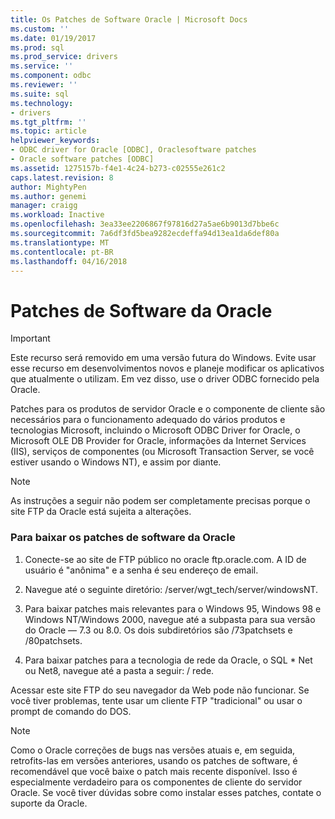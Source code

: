```yaml
---
title: Os Patches de Software Oracle | Microsoft Docs
ms.custom: ''
ms.date: 01/19/2017
ms.prod: sql
ms.prod_service: drivers
ms.service: ''
ms.component: odbc
ms.reviewer: ''
ms.suite: sql
ms.technology:
- drivers
ms.tgt_pltfrm: ''
ms.topic: article
helpviewer_keywords:
- ODBC driver for Oracle [ODBC], Oraclesoftware patches
- Oracle software patches [ODBC]
ms.assetid: 1275157b-f4e1-4c24-b273-c02555e261c2
caps.latest.revision: 8
author: MightyPen
ms.author: genemi
manager: craigg
ms.workload: Inactive
ms.openlocfilehash: 3ea33ee2206867f97816d27a5ae6b9013d7bbe6c
ms.sourcegitcommit: 7a6df3fd5bea9282ecdeffa94d13ea1da6def80a
ms.translationtype: MT
ms.contentlocale: pt-BR
ms.lasthandoff: 04/16/2018
---
```

# <a name="oracle-software-patches"></a>Patches de Software da Oracle
> [!IMPORTANT]  
>  Este recurso será removido em uma versão futura do Windows. Evite usar esse recurso em desenvolvimentos novos e planeje modificar os aplicativos que atualmente o utilizam. Em vez disso, use o driver ODBC fornecido pela Oracle.  
  
 Patches para os produtos de servidor Oracle e o componente de cliente são necessários para o funcionamento adequado do vários produtos e tecnologias Microsoft, incluindo o Microsoft ODBC Driver for Oracle, o Microsoft OLE DB Provider for Oracle, informações da Internet Services (IIS), serviços de componentes (ou Microsoft Transaction Server, se você estiver usando o Windows NT), e assim por diante.  
  
> [!NOTE]  
>  As instruções a seguir não podem ser completamente precisas porque o site FTP da Oracle está sujeita a alterações.  
  
### <a name="to-download-the-oracle-software-patches"></a>Para baixar os patches de software da Oracle  
  
1.  Conecte-se ao site de FTP público no oracle ftp.oracle.com. A ID de usuário é "anônima" e a senha é seu endereço de email.  
  
2.  Navegue até o seguinte diretório: /server/wgt_tech/server/windowsNT.  
  
3.  Para baixar patches mais relevantes para o Windows 95, Windows 98 e Windows NT/Windows 2000, navegue até a subpasta para sua versão do Oracle — 7.3 ou 8.0. Os dois subdiretórios são /73patchsets e /80patchsets.  
  
4.  Para baixar patches para a tecnologia de rede da Oracle, o SQL * Net ou Net8, navegue até a pasta a seguir: / rede.  
  
 Acessar este site FTP do seu navegador da Web pode não funcionar. Se você tiver problemas, tente usar um cliente FTP "tradicional" ou usar o prompt de comando do DOS.  
  
> [!NOTE]  
>  Como o Oracle correções de bugs nas versões atuais e, em seguida, retrofits-las em versões anteriores, usando os patches de software, é recomendável que você baixe o patch mais recente disponível. Isso é especialmente verdadeiro para os componentes de cliente do servidor Oracle. Se você tiver dúvidas sobre como instalar esses patches, contate o suporte da Oracle.
